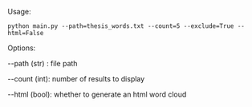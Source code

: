 Usage:

    python main.py --path=thesis_words.txt --count=5 --exclude=True --html=False

Options:

   --path (str) : file path

   --count (int): number of results to display

   --html (bool): whether to generate an html word cloud